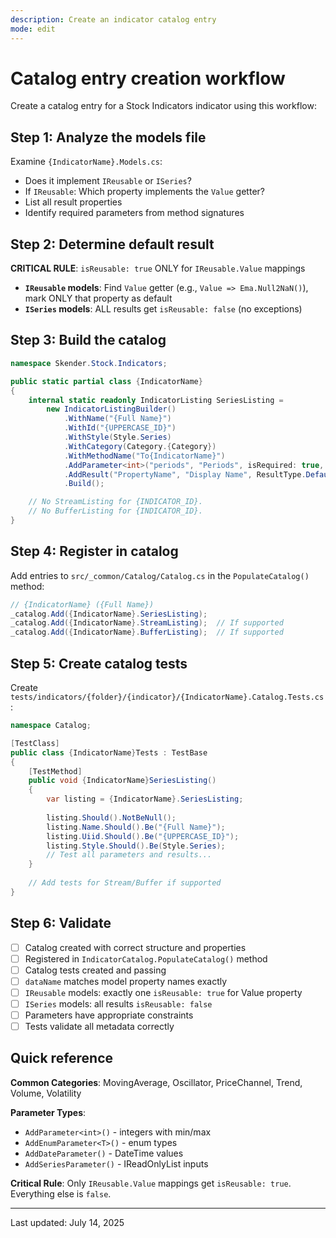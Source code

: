 ```yaml
---
description: Create an indicator catalog entry
mode: edit
---
```


# Catalog entry creation workflow

Create a catalog entry for a Stock Indicators indicator using this workflow:

## Step 1: Analyze the models file

Examine `{IndicatorName}.Models.cs`:

- Does it implement `IReusable` or `ISeries`?
- If `IReusable`: Which property implements the `Value` getter?
- List all result properties
- Identify required parameters from method signatures

## Step 2: Determine default result

**CRITICAL RULE**: `isReusable: true` ONLY for `IReusable.Value` mappings

- **`IReusable` models**: Find `Value` getter (e.g., `Value => Ema.Null2NaN()`), mark ONLY that property as default
- **`ISeries` models**: ALL results get `isReusable: false` (no exceptions)

## Step 3: Build the catalog

```csharp
namespace Skender.Stock.Indicators;

public static partial class {IndicatorName}
{
    internal static readonly IndicatorListing SeriesListing =
        new IndicatorListingBuilder()
            .WithName("{Full Name}")
            .WithId("{UPPERCASE_ID}")
            .WithStyle(Style.Series)
            .WithCategory(Category.{Category})
            .WithMethodName("To{IndicatorName}")
            .AddParameter<int>("periods", "Periods", isRequired: true, defaultValue: 20, minimum: 2, maximum: 250)
            .AddResult("PropertyName", "Display Name", ResultType.Default, isReusable: true) // Only if IReusable.Value!
            .Build();

    // No StreamListing for {INDICATOR_ID}.
    // No BufferListing for {INDICATOR_ID}.
}
```

## Step 4: Register in catalog

Add entries to `src/_common/Catalog/Catalog.cs` in the `PopulateCatalog()` method:

```csharp
// {IndicatorName} ({Full Name})
_catalog.Add({IndicatorName}.SeriesListing);
_catalog.Add({IndicatorName}.StreamListing);  // If supported
_catalog.Add({IndicatorName}.BufferListing);  // If supported
```

## Step 5: Create catalog tests

Create `tests/indicators/{folder}/{indicator}/{IndicatorName}.Catalog.Tests.cs`:

```csharp
namespace Catalog;

[TestClass]
public class {IndicatorName}Tests : TestBase
{
    [TestMethod]
    public void {IndicatorName}SeriesListing()
    {
        var listing = {IndicatorName}.SeriesListing;
        
        listing.Should().NotBeNull();
        listing.Name.Should().Be("{Full Name}");
        listing.Uiid.Should().Be("{UPPERCASE_ID}");
        listing.Style.Should().Be(Style.Series);
        // Test all parameters and results...
    }
    
    // Add tests for Stream/Buffer if supported
}
```

## Step 6: Validate

- [ ] Catalog created with correct structure and properties
- [ ] Registered in `IndicatorCatalog.PopulateCatalog()` method
- [ ] Catalog tests created and passing
- [ ] `dataName` matches model property names exactly
- [ ] `IReusable` models: exactly one `isReusable: true` for Value property
- [ ] `ISeries` models: all results `isReusable: false`
- [ ] Parameters have appropriate constraints
- [ ] Tests validate all metadata correctly

## Quick reference

**Common Categories**: MovingAverage, Oscillator, PriceChannel, Trend, Volume, Volatility

**Parameter Types**:

- `AddParameter<int>()` - integers with min/max
- `AddEnumParameter<T>()` - enum types
- `AddDateParameter()` - DateTime values
- `AddSeriesParameter()` - IReadOnlyList<T> inputs

**Critical Rule**: Only `IReusable.Value` mappings get `isReusable: true`. Everything else is `false`.

---
Last updated: July 14, 2025
